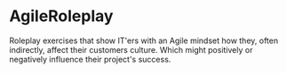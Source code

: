 AgileRoleplay
=============

Roleplay exercises that show IT'ers with an Agile mindset how they, often indirectly, affect their customers culture. Which might positively or negatively influence their project's success.
